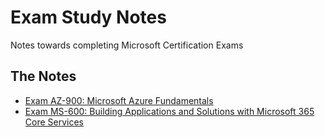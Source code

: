 # Exam Study Notes

Notes towards completing Microsoft Certification Exams

## The Notes

- [Exam AZ-900: Microsoft Azure Fundamentals](./AZ-900/index.md)
- [Exam MS-600: Building Applications and Solutions with Microsoft 365 Core Services](./MS-600/index.md)